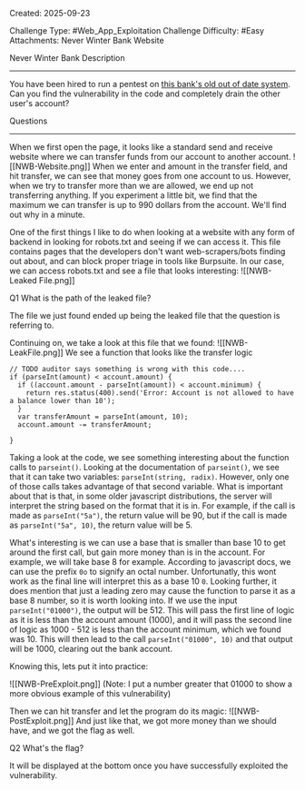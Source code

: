 Created: 2025-09-23

Challenge Type: #Web_App_Exploitation
Challenge Difficulty: #Easy 
Attachments: Never Winter Bank Website

Never Winter Bank
Description
***
You have been hired to run a pentest on [this bank's old out of date system](https://0d13748cf0ee41348b58d08765b0318c-neverwinter-bank.web.cityinthe.cloud/). Can you find the vulnerability in the code and completely drain the other user's account?

Questions
***
When we first open the page, it looks like a standard send and receive website where we can transfer funds from our account to another account. 
![[NWB-Website.png]]
When we enter and amount in the transfer field, and hit transfer, we can see that money goes from one account to us. However, when we try to transfer more than we are allowed, we end up not transferring anything. 
If you experiment a little bit, we find that the maximum we can transfer is up to 990 dollars from the account. We'll find out why in a minute.

One of the first things I like to do when looking at a website with any form of backend in looking for robots.txt and seeing if we can access it. This file contains pages that the developers don't want web-scrapers/bots finding out about, and can block proper triage in tools like Burpsuite. In our case, we can access robots.txt and see a file that looks interesting:
![[NWB-Leaked File.png]]

Q1
What is the path of the leaked file?

The file we just found ended up being the leaked file that the question is referring to.


Continuing on, we take a look at this file that we found:
![[NWB-LeakFile.png]]
We see a function that looks like the transfer logic
```
// TODO auditor says something is wrong with this code....
if (parseInt(amount) < account.amount) {
  if ((account.amount - parseInt(amount)) < account.minimum) {
    return res.status(400).send('Error: Account is not allowed to have a balance lower than 10');
  }
  var transferAmount = parseInt(amount, 10);
  account.amount -= transferAmount;

}
```

Taking a look at the code, we see something interesting about the function calls to `parseint()`. Looking at the documentation of `parseint()`, we see that it can take two variables: `parseInt(string, radix)`. However, only one of those calls takes advantage of that second variable. What is important about that is that, in some older javascript distributions, the server will interpret the string based on the format that it is in. For example, if the call is made as `parseInt("5a")`, the return value will be 90, but if the call is made as `parseInt("5a", 10)`, the return value will be 5. 

What's interesting is we can use a base that is smaller than base 10 to get around the first call, but gain more money than is in the account. For example, we will take base 8 for example. According to javascript docs, we can use the prefix `0o` to signify an octal number. Unfortunatly, this wont work as the final line will interpret this as a base 10 `0`. Looking further, it does mention that just a leading zero may cause the function to parse it as a base 8 number, so it is worth looking into. If we use the input `parseInt("01000")`, the output will be 512. This will pass the first line of logic as it is less than the account amount (1000), and it will pass the second line of logic as 1000 - 512 is less than the account minimum, which we found was 10. This will then lead to the call `parseInt("01000", 10)` and that output will be 1000, clearing out the bank account.

Knowing this, lets put it into practice:

![[NWB-PreExploit.png]]
(Note: I put a number greater that 01000 to show a more obvious example of this vulnerability)

Then we can hit transfer and let the program do its magic:
![[NWB-PostExploit.png]]
And just like that, we got more money than we should have, and we got the flag as well.

Q2
What's the flag?

It will be displayed at the bottom once you have successfully exploited the vulnerability.
